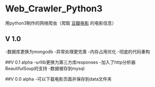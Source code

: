 # Web_Crawler_Python3
用python3制作的网络爬虫（爬取 [豆瓣电影](https://movie.douban.com/) 的电影信息）

## V 1.0
-数据库更换为mongodb
-异常处理更完善
-内存占用优化
-彻底的代码重构

##V 0.1 alpha
-urllib更换为第三方库responses
-加入了http分析器BeautifulSoup的支持
-数据被存到mysql

##V 0.0 alpha
-可以下载电影页面并保存到data文件夹